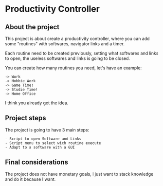 # Productivity Controller

## About the project

This project is about create a productivity controller,
where you can add some "routines" with softwares, navigator links
and a timer.

Each routine need to be created previously, setting what softwares
and links to open, the useless softwares and links is going to be
closed.

You can create how many routines you need, let's have an example:

	-> Work
	-> Hobbie Work
	-> Game Time!
	-> Studie Time!
	-> Home Office

I think you already get the idea.

## Project steps

The project is going to have 3 main steps:

	- Script to open Software and Links
	- Script menu to select wich routine execute
	- Adapt to a software with a GUI


## Final considerations

The project does not have monetary goals, I just want to stack knowledge
and do it because I want.
